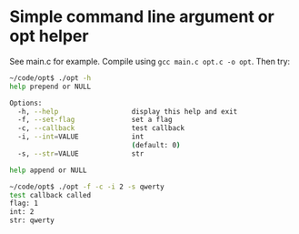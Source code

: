 # Simple command line argument or opt helper

See main.c for example. Compile using `gcc main.c opt.c -o opt`. Then try:

```sh
~/code/opt$ ./opt -h
help prepend or NULL

Options:
  -h, --help                  display this help and exit
  -f, --set-flag              set a flag
  -c, --callback              test callback
  -i, --int=VALUE             int
                              (default: 0)
  -s, --str=VALUE             str

help append or NULL

~/code/opt$ ./opt -f -c -i 2 -s qwerty
test callback called
flag: 1
int: 2
str: qwerty
```

